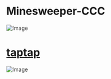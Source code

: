 # Minesweeper-CCC  
![Image](Collection)  
# [taptap](https://www.taptap.com/app/82926)  
![Image](https://raw.githubusercontent.com/aschen518/minesweeper-cocos-creator/master/jt2.jpg)
